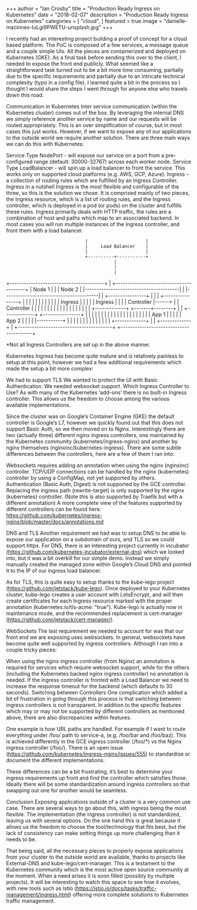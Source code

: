 +++
author = "Ian Crosby"
title = "Production Ready Ingress on Kubernetes"
date = "2018-02-07"
description = "Production Ready Ingress on Kubernetes"
categories = [
    "cloud",
]
featured = true
image = "danielle-macinnes-IuLgi9PWETU-unsplash.jpg"
+++

I recently had an interesting project building a proof of concept for a cloud based platform. The PoC is composed of a few services, a message queue and a couple simple UIs. All the pieces are containerized and deployed on Kubernetes (GKE).  As a final task before sending this over to the client, I needed to expose the front end publicly. What seemed like a straightforward task turned out to be a bit more time consuming, partially due to the specific requirements and partially due to an intricate technical complexity (typo in a config file). I learned quite a bit in the process so I thought I would share the steps I went through for anyone else who travels down this road.

Communication in Kubernetes
Inter service communication (within the Kubernetes cluster) comes out of the box. By leveraging the internal DNS we simply reference another service by name and our requests will be routed appropriately. This is an over simplification of course, but in most cases this just works. However, if we want to expose any of our applications to the outside world we require another solution. There are three main ways we can do this with Kubernetes:

Service Type NodePort - will expose our service on a port from a pre-configured range (default: 30000-32767) across each worker node.
Service Type LoadBalancer - will spin up a load balancer to front the service. This works only on supported cloud platforms (e.g. AWS, GCP, Azure).
Ingress - a collection of routing rules which are fulfilled by an Ingress Controller.
Ingress in a nutshell
Ingress is the most flexible and configurable of the three, so this is the solution we chose. It is comprised mainly of two pieces, the Ingress resource, which is a list of routing rules, and the Ingress controller, which is deployed in a pod (or pods) on the cluster and fulfills these rules. Ingress primarily deals with HTTP traffic, the rules are a combination of host and paths which map to an associated backend. In most cases you will run multiple instances of the ingress controller, and front them with a load balancer.

 
                                  |                      |
                                  |     Load Balancer    |
                                  |                      |
                                  +----------+-----------+
                                             |
                                             |
                                             |
+----------------------------------------+   |   +----------------------------------------+
|              Node 1                    |   |   |              Node 2                    |
|----------------------------------------|   |   |----------------------------------------|
|                    +----------------+  |   |   |                    +----------------+  |
|                    |                |  |   |   |                    |                |  |
|                    |   Ingress      |  |   |   |                    |   Ingress      |  |
|                    |  Controller    |------+   |                    |  Controller    |  |
|                    |                |  |       |                    |                |  |
|                    |                |  |       |                    |                |  |
|  +-------------+   +-------+--------+  |       |  +-------------+   +----------------+  |
|  |             |           |           |       |  |             |                       |
|  |             |           |           |       |  |             |                       |
|  |   App 1     |           |           |       |  |   App 2     |                       |
|  |             |-----------+           |       |  |             |                       |
|  |             |                       |       |  |             |                       |
|  +-------------+                       |       |  +-------------+                       |
+----------------------------------------+       +----------------------------------------+
	
*Not all Ingress Controllers are set up in the above manner.

Kubernetes Ingress has become quite mature and is relatively painless to setup at this point, however we had a few additional requirements which made the setup a bit more complex:

We had to support TLS
We wanted to protect the UI with Basic Authentication.
We needed websocket support.
Which Ingress Controller to Use?
As with many of the Kubernetes ‘add-ons’ there is no built-in Ingress controller. This allows us the freedom to choose among the various available implementations.

Since the cluster was on Google’s Container Engine (GKE) the default controller is Google’s L7, however we quickly found out that this does not support Basic Auth, so we then moved on to Nginx. Interestingly there are two (actually three) different nginx ingress controllers, one maintained by the Kubernetes community (kubernetes/ingress-nginx) and another by nginx themselves (nginxinc/kubernetes-ingress). There are some subtle differences between the controllers, here are a few of them I ran into:

Websockets requires adding an annotation when using the nginx (nginxinc) controller.
TCP/UDP connections can be handled by the nginx (kubernetes) controller by using a ConfigMap, not yet supported by others.
Authentication (Basic Auth, Digest) is not supported by the GCE controller.
Replacing the ingress path (rewrite-target) is only supported by the nginx (kubernetes) controller. (Note this is also supported by Traefik but with a different annotation)
A more complete view of the features supported by different controllers can be found here: https://github.com/kubernetes/ingress-nginx/blob/master/docs/annotations.md

DNS and TLS
Another requirement we had was to setup DNS to be able to expose our application on a subdomain of ours, and TLS so we could support https. For DNS, there is an interesting project currently in incubator (https://github.com/kubernetes-incubator/external-dns) which we looked into, but it was a bit overkill for our simple demo. Instead we simply manually created the managed zone within Google’s Cloud DNS and pointed it to the IP of our ingress load balancer.

As for TLS, this is quite easy to setup thanks to the kube-lego project (https://github.com/jetstack/kube-lego). Once deployed to your Kubernetes cluster, kube-lego creates a user account with LetsEncrypt, and will then create certificates for each Ingress resource marked with the proper annotation (kubernetes.io/tls-acme: "true").  Kube-lego is actually now in maintenance mode, and the recommended replacement is cert-manager (https://github.com/jetstack/cert-manager/).

WebSockets
The last requirement we needed to account for was that our front end we are exposing uses websockets. In general, websockets have become quite well supported by ingress controllers. Although I ran into a couple tricky pieces:

When using the nginx ingress controller (from Nginx) an annotation is required for services which require websocket support, while for the others (including the Kubernetes backed nginx ingress controller) no annotation is needed.
If the ingress controller is fronted with a Load Balancer we need to increase the response timeout for the backend (which defaults to 30 seconds).
Switching between Controllers
One complication which added a bit of frustration in going through this process is that switching between ingress controllers is not transparent. In addition to the specific features which may or may not be supported by different controllers as mentioned above, there are also discrepancies within features.

One example is how URL paths are handled. For example if I want to route everything under /foo/ path to service-a, (e.g. /foo/bar and /foo/baz). This is achieved differently in the GCE ingress controller (/foo/*) vs the Nginx ingress controller (/foo/). There is an open issue (https://github.com/kubernetes/ingress-nginx/issues/555) to standardise or document the different implementations.

These differences can be a bit frustrating, it’s best to determine your ingress requirements up front and find the controller which satisfies those. Ideally there will be some standardization around ingress controllers so that swapping out one for another would be seamless.

Conclusion
Exposing applications outside of a cluster is a very common use case. There are several ways to go about this, with ingress being the most flexible. The implementation (the ingress controller) is not standardized, leaving us with several options. On the one hand this is great because it allows us the freedom to choose the tool/technology that fits best, but the lack of consistency can make setting things up more challenging than it needs to be.

That being said, all the necessary pieces to properly expose applications from your cluster to the outside world are available, thanks to projects like External-DNS and kube-lego/cert-manager. This is a testament to the Kubernetes community which is the most active open source community at the moment. When a need arises it is soon filled (possibly by multiple projects). It will be interesting to watch this space to see how it evolves, with new tools such as Istio (https://istio.io/docs/tasks/traffic-management/ingress.html) offering more complete solutions to Kubernetes traffic management.

